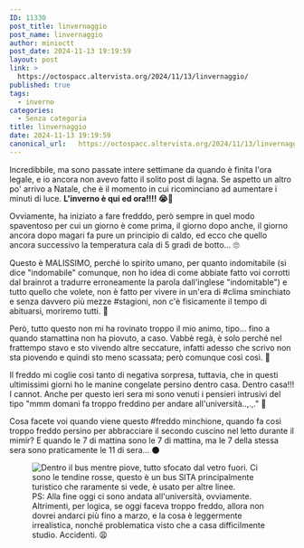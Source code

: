 ```yaml
---
ID: 11330
post_title: linvernaggio
post_name: linvernaggio
author: minioctt
post_date: 2024-11-13 19:19:59
layout: post
link: >
  https://octospacc.altervista.org/2024/11/13/linvernaggio/
published: true
tags:
  - inverno
categories:
  - Senza categoria
title: linvernaggio
date: 2024-11-13 19:19:59
canonical_url:   https://octospacc.altervista.org/2024/11/13/linvernaggio/
---
```

<!-- wp:paragraph -->
<p>Incredibbile, ma sono passate intere settimane da quando è finita l'ora legale, e io ancora non avevo fatto il solito post di lagna. Se aspetto un altro po' arrivo a Natale, che è il momento in cui ricominciano ad aumentare i minuti di luce. <strong>L'inverno è qui ed ora!!!! 😭🥶</strong></p>
<!-- /wp:paragraph -->

<!-- wp:paragraph -->
<p>Ovviamente, ha iniziato a fare fredddo, però sempre in quel modo spaventoso per cui un giorno è come prima, il giorno dopo anche, il giorno ancora dopo magari fa pure un principio di caldo, ed ecco che quello ancora successivo la temperatura cala di 5 gradi de botto... 🙄</p>
<!-- /wp:paragraph -->

<!-- wp:paragraph -->
<p>Questo è MALISSIMO, perché lo spirito umano, per quanto indomitabile (si dice "indomabile" comunque, non ho idea di come abbiate fatto voi corrotti dal brainrot a tradurre erroneamente la parola dall'inglese "indomitable") e tutto quello che volete, non è fatto per vivere in un'era di #clima sminchiato e senza davvero più mezze #stagioni, non c'è fisicamente il tempo di abituarsi, moriremo tutti. 🥲</p>
<!-- /wp:paragraph -->

<!-- wp:paragraph -->
<p>Però, tutto questo non mi ha rovinato troppo il mio animo, tipo... fino a quando stamattina non ha piovuto, a caso. Vabbè regà, è solo perché nel frattempo stavo e sto vivendo altre seccature, infatti adesso che scrivo non sta piovendo e quindi sto meno scassata; però comunque così così. 🤥</p>
<!-- /wp:paragraph -->

<!-- wp:paragraph -->
<p>Il freddo mi coglie cosi tanto di negativa sorpresa, tuttavia, che in questi ultimissimi giorni ho le manine congelate persino dentro casa. Dentro casa!!! I cannot. Anche per questo ieri sera mi sono venuti i pensieri intrusivi del tipo "mmm domani fa troppo freddino per andare all'università..,.,." 🤫</p>
<!-- /wp:paragraph -->

<!-- wp:paragraph -->
<p>Cosa facete voi quando viene questo #freddo minchione, quando fa così troppo freddo persino per abbracciare il secondo cuscino nel letto durante il mimir? E quando le 7 di mattina sono le 7 di mattina, ma le 7 della stessa sera sono praticamente le 11 di sera... 🌑</p>
<!-- /wp:paragraph -->

<!-- wp:paragraph -->
<p></p>
<!-- /wp:paragraph -->

<!-- wp:image {"id":11335,"sizeSlug":"large","linkDestination":"none"} -->
<figure class="wp-block-image size-large"><img src="{{site.cdnurl}}/assets/uploads/2024/11/img_20241113_1831535665033924536878520-960x1280.jpg" alt="Dentro il bus mentre piove, tutto sfocato dal vetro fuori. Ci sono le tendine rosse, questo è un bus SITA principalmente turistico che raramente si vede, è usato per altre linee." class="wp-image-11335"/><figcaption class="wp-element-caption">PS: Alla fine oggi ci sono andata all'università, ovviamente. Altrimenti, per logica, se oggi faceva troppo freddo, allora non dovrei andarci più fino a marzo, e la cosa è leggermente irrealistica, nonché problematica visto che a casa difficilmente studio. Accidenti. 😩</figcaption></figure>
<!-- /wp:image -->